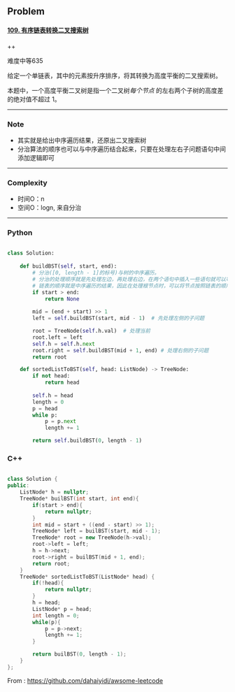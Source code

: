 ## Problem

#### [109. 有序链表转换二叉搜索树](https://leetcode-cn.com/problems/convert-sorted-list-to-binary-search-tree/)

++

难度中等635

给定一个单链表，其中的元素按升序排序，将其转换为高度平衡的二叉搜索树。

本题中，一个高度平衡二叉树是指一个二叉树*每个节点* 的左右两个子树的高度差的绝对值不超过 1。

------

### Note

- 其实就是给出中序遍历结果，还原出二叉搜索树
- 分治算法的顺序也可以与中序遍历结合起来，只要在处理左右子问题语句中间添加逻辑即可

------

### Complexity

- 时间O：n
- 空间O：logn, 来自分治

------

### Python

```python

class Solution:
           
    def buildBST(self, start, end):
        # 分治([0, length - 1]的标号)与树的中序遍历。
        # 分治的处理顺序就是先处理左边，再处理右边，在两个语句中插入一些语句就可以等价于树的中序遍历
        # 链表的顺序就是中序遍历的结果，因此在处理根节点时，可以将节点按照链表的顺序往后移动。
        if start > end:
            return None
        
        mid = (end + start) >> 1
        left = self.buildBST(start, mid - 1)  # 先处理左侧的子问题

        root = TreeNode(self.h.val)  # 处理当前
        root.left = left
        self.h = self.h.next
        root.right = self.buildBST(mid + 1, end) # 处理右侧的子问题
        return root

    def sortedListToBST(self, head: ListNode) -> TreeNode:
        if not head:
            return head
        
        self.h = head
        length = 0
        p = head
        while p:
            p = p.next
            length += 1

        return self.buildBST(0, length - 1)
```

### C++

```C++

class Solution {
public:
    ListNode* h = nullptr;
    TreeNode* builBST(int start, int end){
        if(start > end){
            return nullptr;
        }
        int mid = start + ((end - start) >> 1);
        TreeNode* left = builBST(start, mid - 1);
        TreeNode* root = new TreeNode(h->val);
        root->left = left;
        h = h->next;
        root->right = builBST(mid + 1, end);
        return root;
    }
    TreeNode* sortedListToBST(ListNode* head) {
        if(!head){
            return nullptr;
        }
        h = head;
        ListNode* p = head;
        int length = 0;
        while(p){
            p = p->next;
            length += 1;
        }

        return builBST(0, length - 1);           
    }
};
```



From : https://github.com/dahaiyidi/awsome-leetcode
